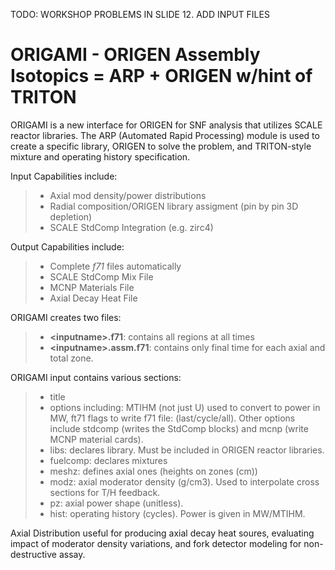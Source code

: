TODO: WORKSHOP PROBLEMS IN SLIDE 12. ADD INPUT FILES

# ORIGAMI - ORIGEN Assembly Isotopics = ARP + ORIGEN w/hint of TRITON

ORIGAMI is a new interface for ORIGEN for SNF analysis that utilizes SCALE reactor libraries. The ARP (Automated Rapid Processing) module is used to create a specific library, ORIGEN to solve the problem, and TRITON-style mixture and operating history specification.

Input Capabilities include:
>- Axial mod density/power distributions
>- Radial composition/ORIGEN library assigment (pin by pin 3D depletion)
>- SCALE StdComp Integration (e.g. zirc4)

Output Capabilities include:
>- Complete *f71* files automatically
>- SCALE StdComp Mix File
>- MCNP Materials File
>- Axial Decay Heat File

ORIGAMI creates two files:
>- **\<inputname\>.f71**: contains all regions at all times
>- **\<inputname\>.assm.f71**: contains only final time for each axial and total zone.

ORIGAMI input contains various sections:

>- title
>- options including: MTIHM (not just U) used to convert to power in MW, ft71 flags to write f71 file: (last/cycle/all). Other options include stdcomp (writes the StdComp blocks) and mcnp (write MCNP material cards).
>- libs: declares library. Must be included in ORIGEN reactor libraries. 
>- fuelcomp: declares mixtures
>- meshz: defines axial ones (heights on zones (cm))
>- modz: axial moderator density (g/cm3). Used to interpolate cross sections for T/H feedback.
>- pz: axial power shape (unitless).
>- hist: operating history (cycles). Power is given in MW/MTIHM.

Axial Distribution useful for producing axial decay heat soures, evaluating impact of moderator density variations, and fork detector modeling for non-destructive assay.



